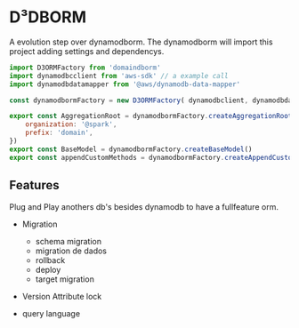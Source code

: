 # D³DBORM

A evolution step over dynamodborm. The dynamodborm will import this project adding settings and dependencys.
```js
import D3ORMFactory from 'domaindborm'
import dynamodbcclient from 'aws-sdk' // a example call
import dynamodbdatamapper from '@aws/dynamodb-data-mapper'

const dynamodbormFactory = new D3ORMFactory( dynamodbclient, dynamodbdatamapper)

export const AggregationRoot = dynamodbormFactory.createAggregationRoot({
    organization: '@spark',
    prefix: 'domain',
})
export const BaseModel = dynamodbormFactory.createBaseModel()
export const appendCustomMethods = dynamodbormFactory.createAppendCustomMethods()
```

## Features

Plug and Play anothers db's besides dynamodb to have a fullfeature orm.

- Migration
   - schema migration
   - migration de dados
   - rollback
   - deploy
   - target migration

- Version Attribute lock
- query language
